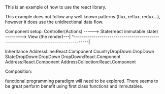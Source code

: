 This is an example of how to use the react library.

This example does not follow any well known patterns (flux, reflux, redux...),
however it does use the unidirectional data flow.

Component setup:
Controller(Actions) -----> State(react immutable state) --------> View (the render)---|
^-------------------------------------------------------------------------------------|

Inheritance
AddressLine:React.Component
CountryDropDown:DropDown
StateDropDown:DropDown
DropDown:React.Component
Address:React.Component
AddressCollection:React.Component

Composition:
<AddressCollection>
    <Address>
        <AddressLine />
        <AddressLine />
        <AddressLine />
        <AddressLine />
        <StateDropDown />
        <CountryDropDown />
    </Address>
</AddressCollection>

functional programming paradigm will need to be explored. There seems to be great perform benefit using
first class functions and immutables.
